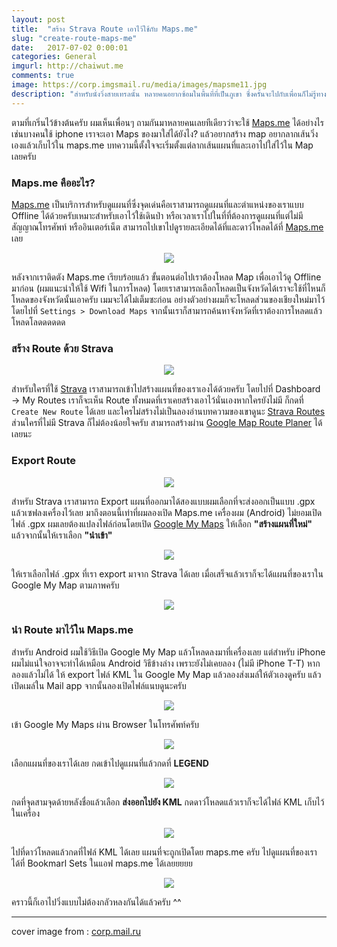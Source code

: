 ```yaml
---
layout: post
title:  "สร้าง Strava Route เอาไว้ใช้กับ Maps.me"
slug: "create-route-maps-me"
date:   2017-07-02 0:00:01
categories: General
imgurl: http://chaiwut.me
comments: true
image: https://corp.imgsmail.ru/media/images/mapsme11.jpg
description: "สำหรับนั่งวิ่งสายเทรลนั้น หลายคนอยากซ้อมในพื้นที่ที่เป็นภูเขา ซึ่งครั้นจะไปกับเพื่อนก็ไม่รู้ทาง จะตาม Maps ทั้งหลายก็ไม่รู้ว่าจะไปตามเส้นทางได้ถูกหรือเปล่า โหลดแอพ Maps.me มาเพื่อใช้ตอนไม่มีเน็ตก็ไม่รู้ว่าจะ Import Map เข้ามาได้อย่างไร วันนี้เราจะมาคุยเรื่องนี้กันครับ"
---
```

ตามที่เกริ่นไว้ข้างต้นครับ ผมเห็นเพื่อนๆ ถามกันมาหลายคนเลยทีเดียวว่าจะใช้ [Maps.me](http://maps.me/en/home) ได้อย่างไร เช่นบางคนใช้ iphone เราจะเอา Maps ของมาใส่ได้ยังไง? แล้วอยากสร้าง map อยากลากเส้นวิ่งเองแล้วเก็บไว้ใน maps.me บทความนี้ตั้งใจจะเริ่มตั้งแต่ลากเส้นแผนที่และเอาไปใส่ไว้ใน Map เลยครับ

### Maps.me คืออะไร?
[Maps.me](http://maps.me/en/home) เป็นบริการสำหรับดูแผนที่ซึ่งจุดเด่นคือเราสามารถดูแผนที่และตำแหน่งของเราแบบ Offline ได้ด้วยครับเหมาะสำหรับเอาไว้ใช้เดินป่า หรือเวลาเราไปในที่ที่ต้องการดูแผนที่แต่ไม่มีสัญญาณโทรศัพท์ หรืออินเตอร์เน็ต สามารถไปเขาไปดูรายละเอียดได้ที่และดาว์โหลดได้ที่ [Maps.me](http://maps.me/en/home) เลย

<center><img src="http://farm5.staticflickr.com/4258/35551846981_b40db28cbe_b.jpg"></center>

หลังจากเราติดตัง Maps.me เรียบร้อยแล้ว ขั้นตอนต่อไปเราต้องโหลด Map เพื่อเอาไว้ดู Offline มาก่อน (ผมแนะนำให้ใช้ Wifi ในการโหลด) โดยเราสามารถเลือกโหลดเป็นจังหวัดได้เราจะใช้ที่ไหนก็โหลดของจังหวัดนั้นเอาครับ เมมจะได้ไม่เต็มซะก่อน อย่างตัวอย่างผมก็จะโหลดส่วนของเชียงใหม่มาไว้ โดยไปที่ `Settings > Download Maps` จากนั้นเราก็สามารถค้นหาจังหวัดที่เราต้องการโหลดแล้วโหลดโลดดดดดด

### สร้าง Route ด้วย Strava

<center><img src="http://farm5.staticflickr.com/4262/34873053243_5f3825f05a_b.jpg"></center>

สำหรับใครที่ใช้ [Strava](http://www.strava.com) เราสามารถเข้าไปสร้างแผนที่ของเราเองได้ด้วยครับ โดยไปที่ Dashboard -> My Routes เราก็จะเห็น Route ทั้งหมดที่เราเคยสร้างเอาไว้นั่นเองหากใครยังไม่มี ก็กดที่ `Create New Route` ได้เลย และใครไม่สร้างไม่เป็นลองอ่านบทความของเขาดูนะ [Strava Routes](https://support.strava.com/hc/en-us/articles/216918387-Strava-Routes) ส่วนใครที่ไม่มี Strava ก็ไม่ต้องน้อยใจครับ สามารถสร้างผ่าน [Google Map Route Planer](https://www.google.com/maps/d/u/0/edit?mid=1DjR5JjL9zJ0HZ4dfXA6exJU7E3k&ll=18.4558348498376%2C98.96548853125&z=7) ได้เลยนะ

### Export Route
<center><img src="http://farm5.staticflickr.com/4242/34873053053_7f9e22877d_b.jpg"></center>

สำหรับ Strava เราสามารถ Export แผนที่ออกมาได้สองแบบผมเลือกที่จะส่งออกเป็นแบบ .gpx แล้วเซฟลงเครื่องไว้เลย มาถึงตอนนี้เท่าที่ผมลองเปิด Maps.me เครื่องผม (Android) ไม่ยอมเปิดไฟล์ .gpx ผมเลยต้องแปลงไฟล์ก่อนโดยเปิด [Google My Maps](https://www.google.com/maps/about/mymaps/) ให้เลือก **"สร้างแผนที่ใหม่"** แล้วจากนั้นให้เราเลือก **"นำเข้า"**

<center><img src="http://farm5.staticflickr.com/4230/35551847301_869d134eac_b.jpg"></center>

ให้เราเลือกไฟล์ .gpx ที่เรา export มาจาก Strava ได้เลย เมื่อเสร็จแล้วเราก็จะได้แผนที่ของเราใน Google My Map ตามภาพครับ

<center><img src="http://farm5.staticflickr.com/4083/35551847171_6825f4e172_b.jpg"></center>

### นำ Route มาไว้ใน Maps.me

สำหรับ Android ผมใช้วิธีเปิด Google My Map แล้วโหลดลงมาที่เครื่องเลย แต่สำหรับ iPhone ผมไม่แน่ใจอาจจะทำได้เหมือน Android วิธีข้างล่าง เพราะยังไม่เคยลอง (ไม่มี iPhone T-T) หากลองแล้วไม่ได้ ให้ export ไฟล์ KML ใน Google My Map แล้วลองส่งเมล์ให้ตัวเองดูครับ แล้วเปิดเมล์ใน Mail app จากนั้นลองเปิดไฟล์แนบดูนะครับ

<center><img src="http://farm5.staticflickr.com/4152/35551846941_5b1d5d8f38_b.jpg"></center>

เข้า Google My Maps ผ่าน Browser ในโทรศัพท์ครับ

<center><img src="http://farm5.staticflickr.com/4002/35551846861_1681763b29_b.jpg"></center>

เลือกแผนที่ของเราได้เลย กดเข้าไปดูแผนที่แล้วกดที่ **LEGEND**

<center><img src="http://farm5.staticflickr.com/4042/35551846791_4fc280fbab_b.jpg"></center>

กดที่จุดสามจุดด้ายหลังชื่อแล้วเลือก **ส่งออกไปยัง KML** กดดาว์โหลดแล้วเราก็จะได้ไฟล์ KML เก็บไว้ในเครื่อง

<center><img src="http://farm5.staticflickr.com/4142/34873052123_366d63a5b0_b.jpg"></center>

ไปที่ดาว์โหลดแล้วกดที่ไฟล์ KML ได้เลย แผนที่จะถูกเปิดโดย maps.me ครับ ไปดูแผนที่ของเราได้ที่ Bookmarl Sets ในแอฟ maps.me ได้เลยยยยย

<center><img src="http://farm5.staticflickr.com/4240/35551846601_fc5fe024a4_b.jpg"></center>

คราวนี้ก็เอาไปวิ่งแบบไม่ต้องกลัวหลงกันได้แล้วครับ ^^

---

cover image from : [corp.mail.ru](https://corp.mail.ru/en/mobile/releases/9866/)
